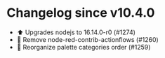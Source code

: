 # Changelog since v10.4.0
- ⬆️ Upgrades nodejs to 16.14.0-r0 (#1274) 
- 🔨 Remove node-red-contrib-actionflows (#1260) 
- 🔨 Reorganize palette categories  order (#1259) 
